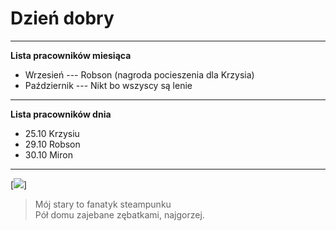 Dzień dobry
============
---
**Lista pracowników miesiąca**
* Wrzesień --- Robson (nagroda pocieszenia dla Krzysia)
* Październik --- Nikt bo wszyscy są lenie
------------   
**Lista pracowników dnia**
* 25.10 Krzysiu 
* 29.10 Robson 
* 30.10 Miron
---

[<img src="http://www.motywujemy24.pl/upload/images/nie_ma_czegos_takiego_jak_brak_czasu_2014-01-11_18-30-08_middle.jpg">]


> Mój stary to fanatyk steampunku    
> Pół domu zajebane zębatkami, najgorzej.
